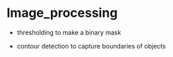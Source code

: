 # Image_processing


- thresholding to make a binary mask

- contour detection to capture boundaries of objects 
